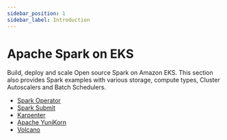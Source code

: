 ```yaml
---
sidebar_position: 1
sidebar_label: Introduction
---
```


# Apache Spark on EKS

Build, deploy and scale Open source Spark on Amazon EKS.
This section also provides Spark examples with various storage, compute types, Cluster Autoscalers and Batch Schedulers.

- [Spark Operator](https://github.com/GoogleCloudPlatform/spark-on-k8s-operator)
- [Spark Submit](https://spark.apache.org/docs/latest/running-on-kubernetes.html)
- [Karpenter](https://karpenter.sh/)
- [Apache YuniKorn](https://yunikorn.apache.org/)
- [Volcano](https://volcano.sh/en/)
